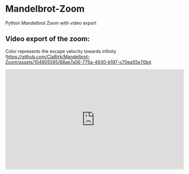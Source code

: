 # Mandelbrot-Zoom
Python Mandelbrot Zoom with video export

## Video export of the zoom:
Color represents the escape velocity towards infinity
!https://github.com/ClaBirk/Mandelbrot-Zoom/assets/104905595/88ae7a56-775a-4930-b197-c70ea55e70bd


<iframe width="560" height="315" src="https://www.youtube.com/embed/vV502x3CjRo?si=dk8yUJLwJ2rnoOw2" title="YouTube video player" frameborder="0" allow="accelerometer; autoplay; clipboard-write; encrypted-media; gyroscope; picture-in-picture; web-share" allowfullscreen></iframe>
